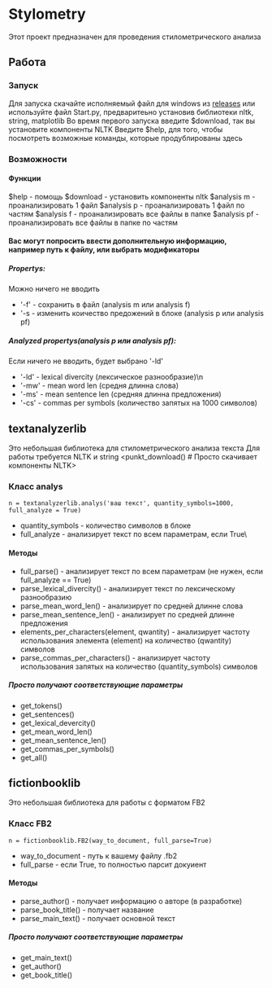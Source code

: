 # Stylometry
Этот проект предназначен для проведения стилометрического анализа
## Работа
### Запуск
Для запуска  скачайте исполняемый файл для windows из [releases](https://github.com/andreyegor/Stylometry/releases) или используйте файл Start.py, предваритеьно установив библиотеки nltk, string, matplotlib
Во время первого запуска введите $download, так вы установите компоненты NLTK
Введите $help, для того, чтобы посмотреть возможные команды, которые продублированы здесь
### Возможности
#### Функции
$help - помощь
$download - установить компоненты nltk
$analysis m - проанализировать 1 файл
$analysis p - проанализировать 1 файл по частям
$analysis f - проанализировать все файлы в папке
$analysis pf - проанализировать все файлы в папке по частям
#### Вас могут попросить ввести дополнительную информацию, например путь к файлу, или выбрать модификаторы
##### Propertys:
Можно ничего не вводить
- '-f' - сохранить в файл (analysis m или analysis f)
- '-s - изменить коичество предожений в блоке (analysis p или analysis pf)
##### Analyzed propertys(analysis p или analysis pf):
Если ничего не вводить, будет выбрано '-ld'
- '-ld' - lexical divercity (лексическое разнообразие)\n
- '-mw' - mean word len (средня длинна слова)
- '-ms' - mean sentence len (средняя длинна предложения)
- '-cs' - commas per symbols (количество запятых на 1000 символов)


## textanalyzerlib
Это небольшая библиотека для стилометрического анализа текста
Для работы требуется NLTK и string
<punkt_download() # Просто скачивает компоненты NLTK>
### Класс analys
    n = textanalyzerlib.analys('ваш текст', quantity_symbols=1000, full_analyze = True)
- quantity_symbols - количество символов в блоке
- full_analyze - анализирует текст по всем параметрам, если True\
#### Методы
- full_parse() - анализирует текст по всем параметрам (не нужен, если full_analyze == True)
- parse_lexical_divercity() - анализирует текст по лексическому разнообразию
- parse_mean_word_len() - анализирует по средней длинне слова
- parse_mean_sentence_len() - анализирует по средней длинне предложения
- elements_per_characters(element, qwantity) - анализирует частоту использования элемента (element) на количество (qwantity) символов
- parse_commas_per_characters() - анализирует частоту использования запятых на количество (quantity_symbols) символов

##### Просто получают соответствующие параметры
- get_tokens()
- get_sentences()
- get_lexical_devercity()
- get_mean_word_len()
- get_mean_sentence_len()
- get_commas_per_symbols()
- get_all()

## fictionbooklib
Это небольшая библиотека для работы с форматом FB2
### Класс FB2
    n = fictionbooklib.FB2(way_to_document, full_parse=True)
- way_to_document - путь к вашему файлу .fb2
- full_parse - если True, то полностью парсит докуиент
#### Методы
- parse_author() - получает информацию о авторе (в разработке)
- parse_book_title() - получает  название
- parse_main_text() - получает основной текст
##### Просто получают соответствующие параметры
- get_main_text()
- get_author()
- get_book_title()





